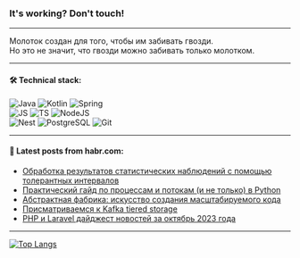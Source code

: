 ### It's working? Don't touch!

---
Молоток создан для того, чтобы им забивать гвозди. <br>
Но это не значит, что гвозди можно забивать только молотком.

---

#### 🛠️ Technical stack:

![Java](https://img.shields.io/badge/Java-informational?logo=Oracle&style=flat&logoColor=white&color=FF4500)
![Kotlin](https://img.shields.io/badge/Kotlin-informational?logo=Kotlin&style=flat&logoColor=white&color=774D97)
![Spring](https://img.shields.io/badge/SpringBoot-informational?logo=SpringBoot&style=flat&logoColor=white&color=6DB33F) <br>
![JS](https://img.shields.io/badge/JS-informational?logo=javaScript&style=flat&logoColor=black&color=F7Df1E)
![TS](https://img.shields.io/badge/TypeScript-informational?logo=typeScript&style=flat&logoColor=black&color=0667A8)
![NodeJS](https://img.shields.io/badge/NodeJS-informational?logo=node.js&style=flat&logoColor=white&color=70A760) <br>
![Nest](https://img.shields.io/badge/NestJS-informational?logo=NestJS&style=flat&logoColor=white&color=E0234E)
![PostgreSQL](https://img.shields.io/badge/PostgreSQL-informational?logo=PostgreSQL&style=flat&logoColor=white&color=DAA520)
![Git](https://img.shields.io/badge/Git-informational?logo=git&style=flat&logoColor=white&color=778899)

___

#### 💬 Latest posts from habr.com:

<!-- BLOG-POST-LIST:START -->
- [Обработка результатов статистических наблюдений с помощью толерантных интервалов](https://habr.com/ru/articles/773402/?utm_source=habrahabr&utm_medium=rss&utm_campaign=773402)
- [Практический гайд по процессам и потокам &lpar;и не только&rpar; в Python](https://habr.com/ru/articles/773376/?utm_source=habrahabr&utm_medium=rss&utm_campaign=773376)
- [Абстрактная фабрика: искусство создания масштабируемого кода](https://habr.com/ru/articles/773388/?utm_source=habrahabr&utm_medium=rss&utm_campaign=773388)
- [Присматриваемся к Kafka tiered storage](https://habr.com/ru/articles/773374/?utm_source=habrahabr&utm_medium=rss&utm_campaign=773374)
- [PHP и Laravel дайджест новостей за октябрь 2023 года](https://habr.com/ru/articles/772104/?utm_source=habrahabr&utm_medium=rss&utm_campaign=772104)
<!-- BLOG-POST-LIST:END -->

---
[![Top Langs](https://github-readme-stats-git-master-advtsetting-gmailcom.vercel.app/api/top-langs/?username=zloylis&langs_count=10&hide_title=false&title_color=e6edf3&size_weight=0.5&count_weight=0.5&layout=compact&hide_border=true&theme=dracula)](https://github.com/zloylis)

<!-- ![GitHub stats](https://github-readme-stats-git-master-advtsetting-gmailcom.vercel.app/api?username=zloylis&show_icons=true&hide_border=true&theme=dracula&hide_title=true&include_all_commits=true&count_private=true&hide=contribs&hide_rank=true) -->
